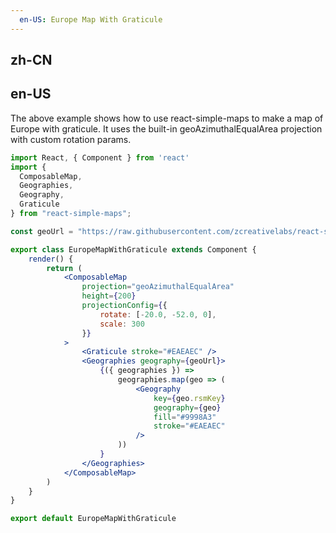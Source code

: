 ```yaml
---
  en-US: Europe Map With Graticule
---
```


## zh-CN


## en-US
The above example shows how to use react-simple-maps to make a map of Europe with graticule. It uses the built-in geoAzimuthalEqualArea projection with custom rotation params.

```jsx
import React, { Component } from 'react'
import {
  ComposableMap,
  Geographies,
  Geography,
  Graticule
} from "react-simple-maps";

const geoUrl = "https://raw.githubusercontent.com/zcreativelabs/react-simple-maps/v1/topojson-maps/world-110m.json";

export class EuropeMapWithGraticule extends Component {
	render() {
		return (
			<ComposableMap
				projection="geoAzimuthalEqualArea"
				height={200}
				projectionConfig={{
					rotate: [-20.0, -52.0, 0],
					scale: 300
				}}
			>
				<Graticule stroke="#EAEAEC" />
				<Geographies geography={geoUrl}>
					{({ geographies }) =>
						geographies.map(geo => (
							<Geography
								key={geo.rsmKey}
								geography={geo}
								fill="#9998A3"
								stroke="#EAEAEC"
							/>
						))
					}
				</Geographies>
			</ComposableMap>
		)
	}
}

export default EuropeMapWithGraticule
```
